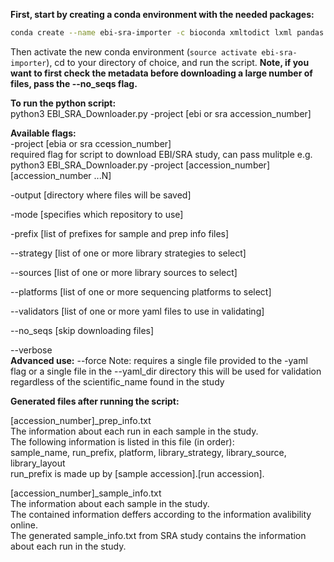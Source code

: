 __First, start by creating a conda environment with the needed packages:__ 

```bash
conda create --name ebi-sra-importer -c bioconda xmltodict lxml pandas requests sra-tools entrez-direct pyyaml xlrd
```

Then activate the new conda environment (`source activate ebi-sra-importer`), cd to your directory of choice, and run the script. __Note, if you want to first check the metadata before downloading a large number of files, pass the --no_seqs flag.__

__To run the python script:__  
	python3 EBI_SRA_Downloader.py -project [ebi or sra accession_number]

__Available flags:__  
 -project [ebia or sra ccession_number]  
 required flag for script to download EBI/SRA study, can pass mulitple
 e.g. python3 EBI_SRA_Downloader.py -project [accession_number] [accession_number ...N]
 
 -output [directory where files will be saved]
 
 -mode [specifies which repository to use]                    
 
 -prefix [list of prefixes for sample and prep info files]
 
 --strategy [list of one or more library strategies to select]
 
 --sources [list of one or more library sources to select]
 
 --platforms [list of one or more sequencing platforms to select]
 
 --validators [list of one or more yaml files to use in validating]
 
 --no_seqs [skip downloading files]
 
 --verbose          
__Advanced use:__
--force
Note: requires a single file provided to the -yaml flag or a single file in the --yaml_dir directory
this will be used for validation regardless of the scientific_name found in the study


__Generated files after running the script:__  
 
 [accession_number]_prep_info.txt  
 	The information about each run in each sample in the study.  
 	The following information is listed in this file (in order):  
 		sample_name, run_prefix, platform, library_strategy, library_source, library_layout  
 	run_prefix is made up by [sample accession].[run accession].

 [accession_number]_sample_info.txt  
 	The information about each sample in the study.  
 	The contained information deffers according to the information avalibility online.  
 	The generated sample_info.txt from SRA study contains the information about each run in the study.
